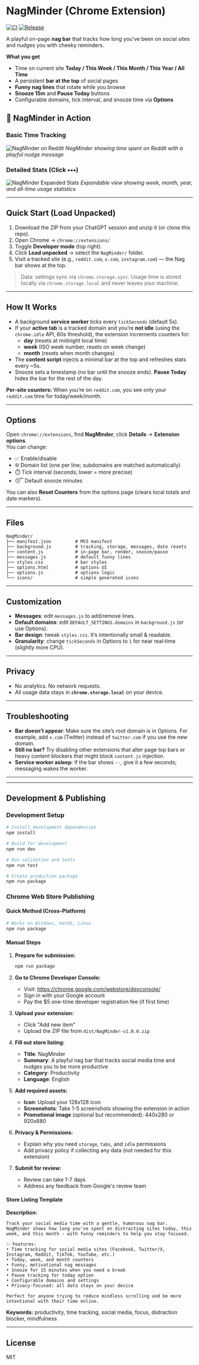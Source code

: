 # NagMinder (Chrome Extension)

[![CI](https://github.com/shotah/NagMinder/actions/workflows/ci.yml/badge.svg)](https://github.com/shotah/NagMinder/actions/workflows/ci.yml)
[![Release](https://github.com/shotah/NagMinder/actions/workflows/release.yml/badge.svg)](https://github.com/shotah/NagMinder/actions/workflows/release.yml)

A playful on-page **nag bar** that tracks how long you've been on social sites and nudges you with cheeky reminders.

**What you get**

- Time on current site **Today / This Week / This Month / This Year / All Time**
- A persistent **bar at the top** of social pages
- **Funny nag lines** that rotate while you browse
- **Snooze 15m** and **Pause Today** buttons
- Configurable domains, tick interval, and snooze time via **Options**

## 📸 NagMinder in Action

### Basic Time Tracking

![NagMinder on Reddit](screenshots/reddit-with-times.png)
_NagMinder showing time spent on Reddit with a playful nudge message_

### Detailed Stats (Click •••)

![NagMinder Expanded Stats](screenshots/reddit-expanded-with-times.png)
_Expandable view showing week, month, year, and all-time usage statistics_

---

## Quick Start (Load Unpacked)

1. Download the ZIP from your ChatGPT session and unzip it (or clone this repo).
2. Open Chrome → `chrome://extensions/`
3. Toggle **Developer mode** (top right).
4. Click **Load unpacked** → select the `NagMinder/` folder.
5. Visit a tracked site (e.g., `reddit.com`, `x.com`, `instagram.com`) — the Nag bar shows at the top.

> Data: settings sync via `chrome.storage.sync`. Usage time is stored locally via `chrome.storage.local` and never leaves your machine.

---

## How It Works

- A background **service worker** ticks every `tickSeconds` (default 5s).
- If your **active tab** is a tracked domain and you’re **not idle** (using the `chrome.idle` API, 60s threshold), the extension increments counters for:
  - **day** (resets at midnight local time)
  - **week** (ISO week number, resets on week change)
  - **month** (resets when month changes)
- The **content script** injects a minimal bar at the top and refreshes stats every ~5s.
- Snooze sets a timestamp (no bar until the snooze ends). **Pause Today** hides the bar for the rest of the day.

**Per‑site counters:** When you’re on `reddit.com`, you see only your `reddit.com` time for today/week/month.

---

## Options

Open `chrome://extensions`, find **NagMinder**, click **Details** → **Extension options**.  
You can change:

- ✅ Enable/disable
- 🌐 Domain list (one per line; subdomains are matched automatically)
- ⏱️ Tick interval (seconds; lower = more precise)
- 😴 Default snooze minutes

You can also **Reset Counters** from the options page (clears local totals and date markers).

---

## Files

```
NagMinder/
├── manifest.json         # MV3 manifest
├── background.js         # tracking, storage, messages, date resets
├── content.js            # in-page bar, render, snooze/pause
├── messages.js           # default funny lines
├── styles.css            # bar styles
├── options.html          # options UI
├── options.js            # options logic
└── icons/                # simple generated icons
```

---

## Customization

- **Messages**: edit `messages.js` to add/remove lines.
- **Default domains**: edit `DEFAULT_SETTINGS.domains` in `background.js` (or use Options).
- **Bar design**: tweak `styles.css`. It’s intentionally small & readable.
- **Granularity**: change `tickSeconds` in Options to `1` for near real‑time (slightly more CPU).

---

## Privacy

- No analytics. No network requests.
- All usage data stays in **`chrome.storage.local`** on your device.

---

## Troubleshooting

- **Bar doesn’t appear**: Make sure the site’s root domain is in Options. For example, add `x.com` (Twitter) instead of `twitter.com` if you use the new domain.
- **Still no bar?** Try disabling other extensions that alter page top bars or heavy content blockers that might block `content.js` injection.
- **Service worker asleep**: If the bar shows `--`, give it a few seconds; messaging wakes the worker.

---

---

## Development & Publishing

### Development Setup

```bash
# Install development dependencies
npm install

# Build for development
npm run dev

# Run validation and tests
npm run test

# Create production package
npm run package
```

### Chrome Web Store Publishing

#### Quick Method (Cross-Platform)

```bash
# Works on Windows, macOS, Linux
npm run package
```

#### Manual Steps

1. **Prepare for submission:**

   ```bash
   npm run package
   ```

2. **Go to Chrome Developer Console:**
   - Visit: https://chrome.google.com/webstore/devconsole/
   - Sign in with your Google account
   - Pay the $5 one-time developer registration fee (if first time)

3. **Upload your extension:**
   - Click "Add new item"
   - Upload the ZIP file from `dist/NagMinder-v1.0.0.zip`

4. **Fill out store listing:**
   - **Title**: NagMinder
   - **Summary**: A playful nag bar that tracks social media time and nudges you to be more productive
   - **Category**: Productivity
   - **Language**: English
5. **Add required assets:**
   - **Icon**: Upload your 128x128 icon
   - **Screenshots**: Take 1-5 screenshots showing the extension in action
   - **Promotional image** (optional but recommended): 440x280 or 920x680

6. **Privacy & Permissions:**
   - Explain why you need `storage`, `tabs`, and `idle` permissions
   - Add privacy policy if collecting any data (not needed for this extension)

7. **Submit for review:**
   - Review can take 1-7 days
   - Address any feedback from Google's review team

#### Store Listing Template

**Description:**

```
Track your social media time with a gentle, humorous nag bar. NagMinder shows how long you've spent on distracting sites today, this week, and this month - with funny reminders to help you stay focused.

✨ Features:
• Time tracking for social media sites (Facebook, Twitter/X, Instagram, Reddit, TikTok, YouTube, etc.)
• Today, week, and month counters
• Funny, motivational nag messages
• Snooze for 15 minutes when you need a break
• Pause tracking for today option
• Configurable domains and settings
• Privacy-focused: all data stays on your device

Perfect for anyone trying to reduce mindless scrolling and be more intentional with their time online.
```

**Keywords:** productivity, time tracking, social media, focus, distraction blocker, mindfulness

---

## License

MIT
